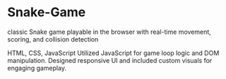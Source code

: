 # Snake-Game
classic Snake game playable in the browser with real-time movement, scoring, and collision detection

HTML, CSS, JavaScript
Utilized JavaScript for game loop logic and DOM manipulation.
Designed responsive UI and included custom visuals for engaging gameplay.

